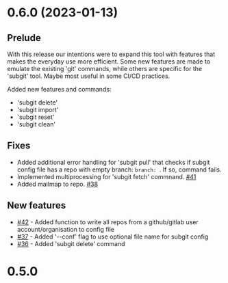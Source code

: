 # 0.6.0 (2023-01-13)

## Prelude

With this release our intentions were to expand this tool with features that makes the everyday use more efficient. Some new features are made to emulate the existing 'git' commands, while others are specific for the 'subgit' tool. Maybe most useful in some CI/CD practices. 

Added new features and commands:

- 'subgit delete'
- 'subgit import'
- 'subgit reset'
- 'subgit clean'

## Fixes

- Added additional error handling for 'subgit pull' that checks if subgit config file has a repo with empty branch: `branch: `. If so, command fails.
- Implemented multiprocessing for 'subgit fetch' commnand. [#41](https://github.com/dynamist/subgit/pull/41)
- Added mailmap to repo. [#38](https://github.com/dynamist/subgit/pull/38)

## New features

* [#42](https://github.com/dynamist/subgit/pull/42) - Added function to write all repos from a github/gitlab user account/organisation to config file
* [#37](https://github.com/dynamist/subgit/pull/37) - Added '--conf' flag to use optional file name for subgit config
* [#36](https://github.com/dynamist/subgit/pull/36) - Added 'subgit delete' command

# 0.5.0
